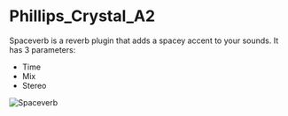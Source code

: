 # Phillips_Crystal_A2
Spaceverb is a reverb plugin that adds a spacey accent to your sounds.
It has 3 parameters:

* Time
* Mix
* Stereo

![Spaceverb](https://user-images.githubusercontent.com/48076586/58395076-96830a80-809a-11e9-852b-bc3eb2cb7b53.jpg)
